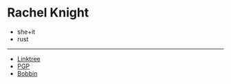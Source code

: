 
# Rachel Knight

- she+it
- rust

---

- [Linktree](https://linktr.ee/rachrasterbutt)
- [PGP](pgp.md)
- [Bobbin](bobbin/index.html)

